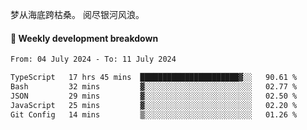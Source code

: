 梦从海底跨枯桑。
阅尽银河风浪。


#### 📝 Weekly development breakdown

<!--START_SECTION:waka-->

```txt
From: 04 July 2024 - To: 11 July 2024

TypeScript   17 hrs 45 mins  ██████████████████████▓░░   90.61 %
Bash         32 mins         ▓░░░░░░░░░░░░░░░░░░░░░░░░   02.77 %
JSON         29 mins         ▓░░░░░░░░░░░░░░░░░░░░░░░░   02.50 %
JavaScript   25 mins         ▓░░░░░░░░░░░░░░░░░░░░░░░░   02.20 %
Git Config   14 mins         ▒░░░░░░░░░░░░░░░░░░░░░░░░   01.26 %
```

<!--END_SECTION:waka-->



